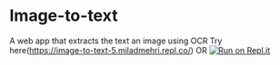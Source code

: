 # Image-to-text
A web app that extracts the text an image using OCR
Try here(https://image-to-text-5.miladmehri.repl.co/) OR
[![Run on Repl.it](https://repl.it/badge/github/milad-mehri/Image-to-text)](https://repl.it/github/milad-mehri/Image-to-text)
